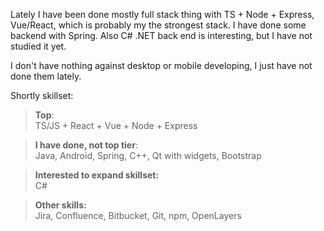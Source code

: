 Lately I have been done mostly full stack thing with TS + Node + Express, Vue/React, which is probably my the strongest stack. I have done some backend with Spring. Also C# .NET back end is interesting, but I have not studied it yet.

I don't have nothing against desktop or mobile developing, I just have not done them lately.

Shortly skillset:


>**Top**:<br>TS/JS + React + Vue + Node + Express



>**I have done, not top tier**:<br>Java, Android, Spring, C++, Qt with widgets, Bootstrap


>**Interested to expand skillset:**<br>C#


>**Other skills:**<br>Jira, Confluence, Bitbucket, Git, npm, OpenLayers
